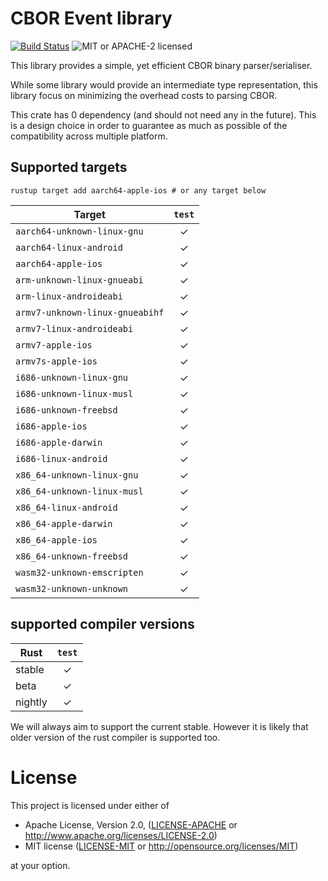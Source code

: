 # CBOR Event library

[![Build Status](https://travis-ci.org/input-output-hk/rust-cardano.svg?branch=master)](https://travis-ci.org/input-output-hk/rust-cardano)
![MIT or APACHE-2 licensed](https://img.shields.io/badge/licensed-MIT%20or%20APACHE--2-blue.svg)

This library provides a simple, yet efficient CBOR binary parser/serialiser.

While some library would provide an intermediate type representation,
this library focus on minimizing the overhead costs to parsing CBOR.

This crate has 0 dependency (and should not need any in the future). This
is a design choice in order to guarantee as much as possible of the
compatibility across multiple platform.

## Supported targets

```
rustup target add aarch64-apple-ios # or any target below
```

| Target                               | `test` |
|--------------------------------------|:------:|
| `aarch64-unknown-linux-gnu`          |   ✓    |
| `aarch64-linux-android`              |   ✓    |
| `aarch64-apple-ios`                  |   ✓    |
| `arm-unknown-linux-gnueabi`          |   ✓    |
| `arm-linux-androideabi`              |   ✓    |
| `armv7-unknown-linux-gnueabihf`      |   ✓    |
| `armv7-linux-androideabi`            |   ✓    |
| `armv7-apple-ios`                    |   ✓    |
| `armv7s-apple-ios`                   |   ✓    |
| `i686-unknown-linux-gnu`             |   ✓    |
| `i686-unknown-linux-musl`            |   ✓    |
| `i686-unknown-freebsd`               |   ✓    |
| `i686-apple-ios`                     |   ✓    |
| `i686-apple-darwin`                  |   ✓    |
| `i686-linux-android`                 |   ✓    |
| `x86_64-unknown-linux-gnu`           |   ✓    |
| `x86_64-unknown-linux-musl`          |   ✓    |
| `x86_64-linux-android`               |   ✓    |
| `x86_64-apple-darwin`                |   ✓    |
| `x86_64-apple-ios`                   |   ✓    |
| `x86_64-unknown-freebsd`             |   ✓    |
| `wasm32-unknown-emscripten`          |   ✓    |
| `wasm32-unknown-unknown`             |   ✓    |

## supported compiler versions

| Rust    | `test` |
|---------|:------:|
| stable  |   ✓    |
| beta    |   ✓    |
| nightly |   ✓    |

We will always aim to support the current stable. However it is likely
that older version of the rust compiler is supported too.

# License

This project is licensed under either of

 * Apache License, Version 2.0, ([LICENSE-APACHE](LICENSE-APACHE) or
   http://www.apache.org/licenses/LICENSE-2.0)
 * MIT license ([LICENSE-MIT](LICENSE-MIT) or
   http://opensource.org/licenses/MIT)

at your option.
